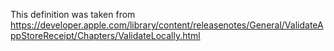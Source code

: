 This definition was taken from
https://developer.apple.com/library/content/releasenotes/General/ValidateAppStoreReceipt/Chapters/ValidateLocally.html